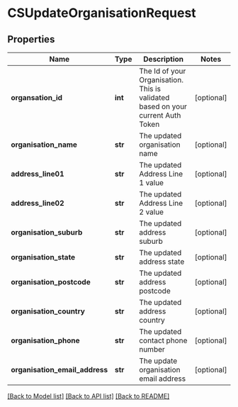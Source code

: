# CSUpdateOrganisationRequest

## Properties
Name | Type | Description | Notes
------------ | ------------- | ------------- | -------------
**organsation_id** | **int** | The Id of your Organisation.  This is validated based on your current Auth Token | [optional] 
**organisation_name** | **str** | The updated organisation name | [optional] 
**address_line01** | **str** | The updated Address Line 1 value | [optional] 
**address_line02** | **str** | The updated Address Line 2 value | [optional] 
**organisation_suburb** | **str** | The updated address suburb | [optional] 
**organisation_state** | **str** | The updated address state | [optional] 
**organisation_postcode** | **str** | The updated address postcode | [optional] 
**organisation_country** | **str** | The updated address country | [optional] 
**organisation_phone** | **str** | The updated contact phone number | [optional] 
**organisation_email_address** | **str** | The update organisation email address | [optional] 

[[Back to Model list]](../README.md#documentation-for-models) [[Back to API list]](../README.md#documentation-for-api-endpoints) [[Back to README]](../README.md)


